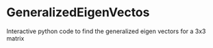 # GeneralizedEigenVectos
Interactive python code to find the generalized eigen vectors for a 3x3 matrix
